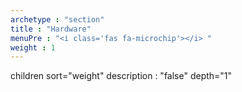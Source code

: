 ```yaml
---
archetype : "section"
title : "Hardware"
menuPre : "<i class='fas fa-microchip'></i> "
weight : 1
---
```

children sort="weight" description : "false" depth="1"